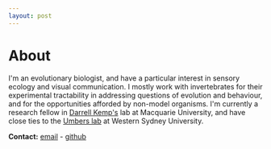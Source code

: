 ```yaml
---
layout: post
---
```


# About

I'm an evolutionary biologist, and have a particular interest in sensory ecology and visual communication. I mostly work with invertebrates for their experimental tractability in addressing questions of evolution and behaviour, and for the opportunities afforded by non-model organisms. I'm currently a research fellow in [Darrell Kemp's](http://www.evolutionaryecologymq.com/) lab at Macquarie University, and have close ties to the [Umbers lab](http://www.kateumbers.com) at Western Sydney University.

**Contact:** [email](mailto:thomas.white026@gmail.com) - [github](http://github.com/thomased)
